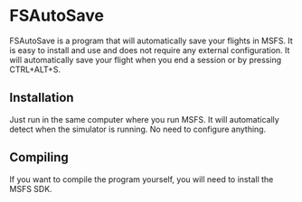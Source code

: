 # FSAutoSave
FSAutoSave is a program that will automatically save your flights in MSFS. It is easy to install and use and does not require any external configuration. It will automatically save your flight when you end a session or by pressing CTRL+ALT+S. 

## Installation
Just run in the same computer where you run MSFS. It will automatically detect when the simulator is running. No need to configure anything.

## Compiling
If you want to compile the program yourself, you will need to install the MSFS SDK.

